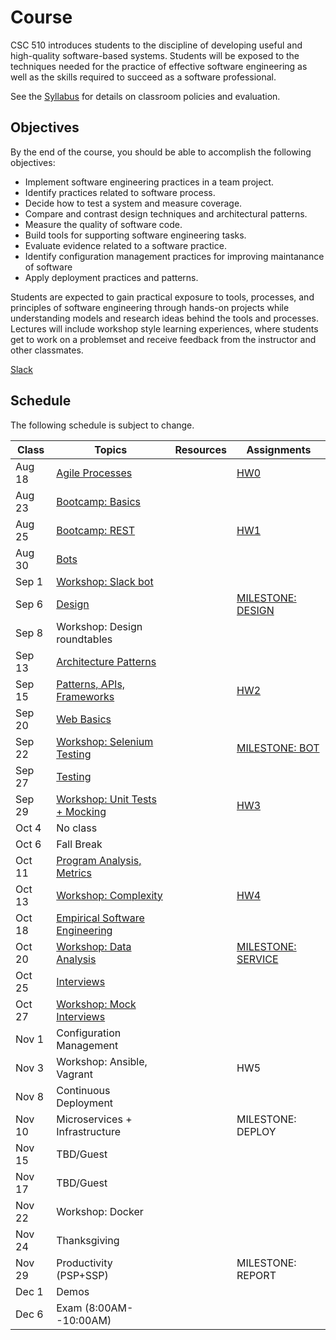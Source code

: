 # Course

CSC 510 introduces students to the discipline of developing useful and high-quality software-based systems. Students will be exposed to the techniques needed for the practice of effective software engineering as well as the skills required to succeed as a software professional. 

See the [Syllabus](https://github.com/CSC-510/Course/blob/master/Syllabus.md) for details on classroom policies and evaluation.

## Objectives

By the end of the course, you should be able to accomplish the following objectives:

* Implement software engineering practices in a team project.
* Identify practices related to software process.
* Decide how to test a system and measure coverage.
* Compare and contrast design techniques and architectural patterns.
* Measure the quality of software code.
* Build tools for supporting software engineering tasks.
* Evaluate evidence related to a software practice.
* Identify configuration management practices for improving maintanance of software
* Apply deployment practices and patterns.

Students are expected to gain practical exposure to tools, processes, and principles of software engineering through hands-on projects while understanding models and research ideas behind the tools and processes.  Lectures will include workshop style learning experiences, where students get to work on a problemset and receive feedback from the instructor and other classmates.

[Slack](http://csc510-fall16.slack.com)

## Schedule

The following schedule is subject to change.

| Class    | Topics                           |  Resources | Assignments       |
|----------|----------------------------------|------------| ----------------  |
| Aug 18   | [Agile Processes](http://tiny.cc/AgileProcesses)|            | [HW0](https://github.com/CSC-510/Course/blob/master/HW/HW0.md) |
| Aug 23   | [Bootcamp: Basics](https://github.com/REU-SOS/EngineeringBasics)  |            |                   |
| Aug 25   | [Bootcamp: REST](https://github.com/CSC-510/REST-SELENIUM) | |[HW1](https://github.com/CSC-510/Course/blob/master/HW/HW1.md)                |
| Aug 30   | [Bots](https://docs.google.com/presentation/d/1JClXhqNX8ufzmxoDpVPCLRDlqu4tUkvbJgwYICw70kM/edit)                             |            |                   |
| Sep  1   | [Workshop: Slack bot](https://github.com/CSC-510/SlackBot)              |            |                   |
| Sep  6   | [Design](https://docs.google.com/presentation/d/1FCjm3WC7_1v0GcSSKIO_kedgEQinSNctF5Jzi8B_AnQ/edit#slide=id.p)                           |            | [MILESTONE: DESIGN](https://github.com/CSC-510/Course/blob/master/Project/DESIGN.md) |
| Sep  8   | Workshop: Design roundtables     |            |                   |
| Sep 13   | [Architecture Patterns](https://docs.google.com/presentation/d/1D0aPLORphqV4afYeoRnMP-EflsNPhn6X_U-rPe-eZwM/edit#slide=id.g135f76a147_2_14)                    |            |                   |
| Sep 15   | [Patterns, APIs, Frameworks](https://docs.google.com/presentation/d/1tWY1HG8NQT568LxDGo6nDw2HHlRh_F2oaB-pD4UYh7E/edit#slide=id.p)       |            | [HW2](https://github.com/CSC-510/Course/blob/master/HW/HW2.md)               |
| Sep 20   | [Web Basics](https://docs.google.com/presentation/d/1fVB_Yao_FB3RUbQlqyQeLnILmzwKpHnG4cA9Tv6K330/edit#slide=id.g172d8d50d2_0_137)                       |            |                   |
| Sep 22   | [Workshop: Selenium Testing](https://github.com/CSC-510/REST-SELENIUM/blob/master/README.md#data-collection)       |            | [MILESTONE: BOT](https://github.com/CSC-510/Course/blob/master/Project/BOT.md)    |
| Sep 27   | [Testing](https://docs.google.com/presentation/d/1TzanyFc0eJB50BRDFmX72PDkSkWzEuFSpyZN6MYL0ZE/edit#slide=id.g136d0b57a3_0_51)                          |            |                   |
| Sep 29   | [Workshop: Unit Tests + Mocking](https://github.com/CSC-510/Mocking)   |            | [HW3](https://github.com/CSC-510/Course/blob/master/HW/HW3.md)               |
| Oct  4   | No class                         |            |                   |
| Oct  6   | Fall Break                       |            |                   |
| Oct 11   | [Program Analysis, Metrics](https://docs.google.com/presentation/d/1JN4v_bkCXhG3S4kOULFETgiwyAmq0b_ZJ8cxcPyte2Y/edit#slide=id.p)        |            |                   |
| Oct 13   | [Workshop: Complexity](https://github.com/CSC-510/Complexity)             |            | [HW4](https://github.com/CSC-510/Course/blob/master/HW/HW4.md)               |
| Oct 18   | [Empirical Software Engineering](https://computinged.wordpress.com/2010/11/27/there-is-no-first-in-cs1/)   |            |                   |
| Oct 20   | [Workshop: Data Analysis](https://github.com/CSC-510/Course/blob/master/DataWorkshop.md)          |            |[MILESTONE: SERVICE](https://github.com/CSC-510/Course/blob/master/Project/SERVICE.md) |            
| Oct 25   | [Interviews](https://github.com/CSC-510/Course/blob/master/Materials/techinterviews_csc510.pdf)                       |            |                   |
| Oct 27   | [Workshop: Mock Interviews](https://github.com/CSC-510/Course/blob/master/Interviews.md)        |            |                   |
| Nov  1   | Configuration Management         |            |                   |
| Nov  3   | Workshop: Ansible, Vagrant       |            | HW5               |
| Nov  8   | Continuous Deployment            |            |                   |
| Nov 10   | Microservices + Infrastructure   |            | MILESTONE: DEPLOY |
| Nov 15   | TBD/Guest                        |            |                   |
| Nov 17   | TBD/Guest                        |            |                   |
| Nov 22   | Workshop: Docker                 |            |                   |
| Nov 24   | Thanksgiving                     |            |                   |
| Nov 29   | Productivity (PSP+SSP)           |            | MILESTONE: REPORT |
| Dec  1   | Demos                            |            |                   |
| Dec  6   | Exam (8:00AM--10:00AM)           |            |                   |
